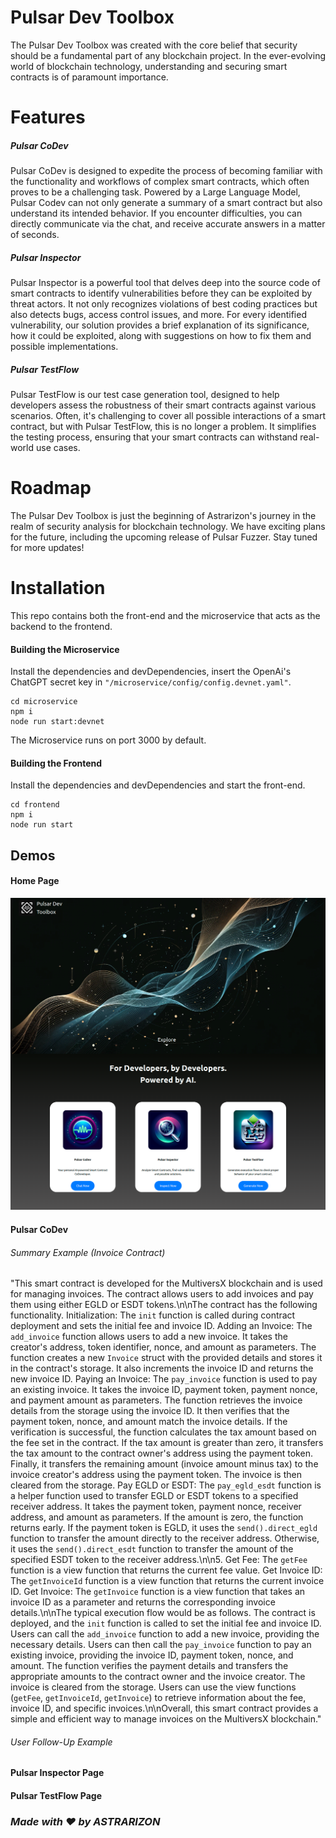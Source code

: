 # Pulsar Dev Toolbox 

The Pulsar Dev Toolbox was created with the core belief that security should be a fundamental part of any blockchain project. In the ever-evolving world of blockchain technology, understanding and securing smart contracts is of paramount importance.

# Features
##### Pulsar CoDev

Pulsar CoDev is designed to expedite the process of becoming familiar with the functionality and workflows of complex smart contracts, which often proves to be a challenging task. Powered by a Large Language Model, Pulsar Codev can not only generate a summary of a smart contract but also understand its intended behavior. If you encounter difficulties, you can directly communicate via the chat, and receive accurate answers in a matter of seconds.

##### Pulsar Inspector
Pulsar Inspector is a powerful tool that delves deep into the source code of smart contracts to identify vulnerabilities before they can be exploited by threat actors. It not only recognizes violations of best coding practices but also detects bugs, access control issues, and more. For every identified vulnerability, our solution provides a brief explanation of its significance, how it could be exploited, along with suggestions on how to fix them and possible implementations.

##### Pulsar TestFlow
Pulsar TestFlow is our test case generation tool, designed to help developers assess the robustness of their smart contracts against various scenarios. Often, it's challenging to cover all possible interactions of a smart contract, but with Pulsar TestFlow, this is no longer a problem. It simplifies the testing process, ensuring that your smart contracts can withstand real-world use cases.

# Roadmap
The Pulsar Dev Toolbox is just the beginning of Astrarizon's journey in the realm of security analysis for blockchain technology. We have exciting plans for the future, including the upcoming release of Pulsar Fuzzer. Stay tuned for more updates!


# Installation

This repo contains both the front-end and the microservice that acts as the backend to the frontend.

#### Building the Microservice
Install the dependencies and devDependencies, insert the OpenAi's ChatGPT secret key in ``"/microservice/config/config.devnet.yaml"``.

```
cd microservice
npm i
node run start:devnet
```

The Microservice runs on port 3000 by default.

#### Building the Frontend

Install the dependencies and devDependencies and start the front-end.

```
cd frontend
npm i
node run start
```


## Demos  
#### Home Page
![alt text](https://github.com/astrarizon/hackathon-devtool/blob/main/screencapture-localhost-3000-2023-10-20-12_18_27.png)
#### Pulsar CoDev

###### Summary Example (Invoice Contract)
"This smart contract is developed for the MultiversX blockchain and is used for managing invoices. The contract allows users to add invoices and pay them using either EGLD or ESDT tokens.\n\nThe contract has the following functionality. Initialization: The `init` function is called during contract deployment and sets the initial fee and invoice ID. Adding an Invoice: The `add_invoice` function allows users to add a new invoice. It takes the creator's address, token identifier, nonce, and amount as parameters. The function creates a new `Invoice` struct with the provided details and stores it in the contract's storage. It also increments the invoice ID and returns the new invoice ID. Paying an Invoice: The `pay_invoice` function is used to pay an existing invoice. It takes the invoice ID, payment token, payment nonce, and payment amount as parameters. The function retrieves the invoice details from the storage using the invoice ID. It then verifies that the payment token, nonce, and amount match the invoice details. If the verification is successful, the function calculates the tax amount based on the fee set in the contract. If the tax amount is greater than zero, it transfers the tax amount to the contract owner's address using the payment token. Finally, it transfers the remaining amount (invoice amount minus tax) to the invoice creator's address using the payment token. The invoice is then cleared from the storage. Pay EGLD or ESDT: The `pay_egld_esdt` function is a helper function used to transfer EGLD or ESDT tokens to a specified receiver address. It takes the payment token, payment nonce, receiver address, and amount as parameters. If the amount is zero, the function returns early. If the payment token is EGLD, it uses the `send().direct_egld` function to transfer the amount directly to the receiver address. Otherwise, it uses the `send().direct_esdt` function to transfer the amount of the specified ESDT token to the receiver address.\n\n5. Get Fee: The `getFee` function is a view function that returns the current fee value. Get Invoice ID: The `getInvoiceId` function is a view function that returns the current invoice ID. Get Invoice: The `getInvoice` function is a view function that takes an invoice ID as a parameter and returns the corresponding invoice details.\n\nThe typical execution flow would be as follows. The contract is deployed, and the `init` function is called to set the initial fee and invoice ID. Users can call the `add_invoice` function to add a new invoice, providing the necessary details. Users can then call the `pay_invoice` function to pay an existing invoice, providing the invoice ID, payment token, nonce, and amount. The function verifies the payment details and transfers the appropriate amounts to the contract owner and the invoice creator. The invoice is cleared from the storage. Users can use the view functions (`getFee`, `getInvoiceId`, `getInvoice`) to retrieve information about the fee, invoice ID, and specific invoices.\n\nOverall, this smart contract provides a simple and efficient way to manage invoices on the MultiversX blockchain." 

###### User Follow-Up Example
#### Pulsar Inspector Page
#### Pulsar TestFlow Page



### _Made with ❤ by ASTRARIZON_
